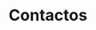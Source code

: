 ---
title: "Contactos"
description : "this is a meta description" #TODO

# Footer
footer_enable: true
footer_title: "Fale conosco"

# Buttons
contacts_buttons_enable: true

## Section
class:
background: "../media/headers/header4.jpg"
#
content_title : ""
content : "Nós somos bué fixes e tal, não hesitem em falar conosco que respondemos logo e se pagarem justo nós trabalhamos justo e cenas assim e tal."
# Info
mobile_country_code : "351"
mobile : "962757100"
email : "cofragemsilva@hotmail.com"
location : "Lagoa, Portugal"
# Form
form:
    form_enable: false
    form_title: Envie-nos uma mensagem
    form_subject_tip: "Orçamento, Aluguer de Material, etc..."

draft: false
---